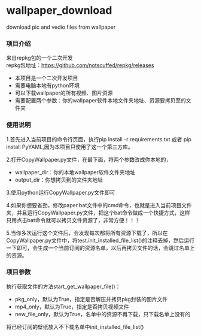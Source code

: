# wallpaper_download
download pic and vedio files from wallpaper  

### 项目介绍
来自repkg包的一个二次开发  
repkg包地址：https://github.com/notscuffed/repkg/releases 

- 本项目是一个二次开发项目
- 需要电脑本地有python环境
- 可以下载wallpaper的所有视频、图片资源
- 需要配置两个参数：你的wallpaper软件本地文件夹地址、资源要拷贝至的文件夹

### 使用说明
1.首先进入当前项目的命令行页面，执行pip install -r requirements.txt
或者 pip install PyYAML,因为本项目只使用了这一个第三方库。  

2.打开CopyWallpaper.py文件，在最下面，将两个参数改成你本地的，
- wallpaper_dir：你的本地wallpaper软件文件夹地址
- output_dir：你想拷贝到的文件夹地址  

3.使用python运行CopyWallpaper.py文件即可  

4.如果你想要省劲，修改paper.bat文件中的cmd命令，也就是进入当前项目文件夹，并且运行CopyWallpaper.py文件，把这个bat命令做成一个快捷方式，这样只用点击bat命令就可以拷贝文件资源了，非常方便！！！

5.当你多次运行这个文件后，会发现每次都将所有资源下载了，所以在CopyWallpaper.py文件中，将test.init_installed_file_list()的注释去掉，然后运行一下即可，会生成一个当前订阅的资源名单，以后再拷贝文件的话，会跳过名单上的资源。
### 项目参数
执行获取文件的方法start_get_wallpaper_file()：
- pkg_only，默认为True，指定是否解压并拷贝pkg封装的图片文件
- mp4_only，默认为True，指定是否拷贝视频文件
- new_file_only，默认为True，名单中的资源不再下载，只下载名单上没有的


将已经订阅的壁纸放入不下载名单中init_installed_file_list()

